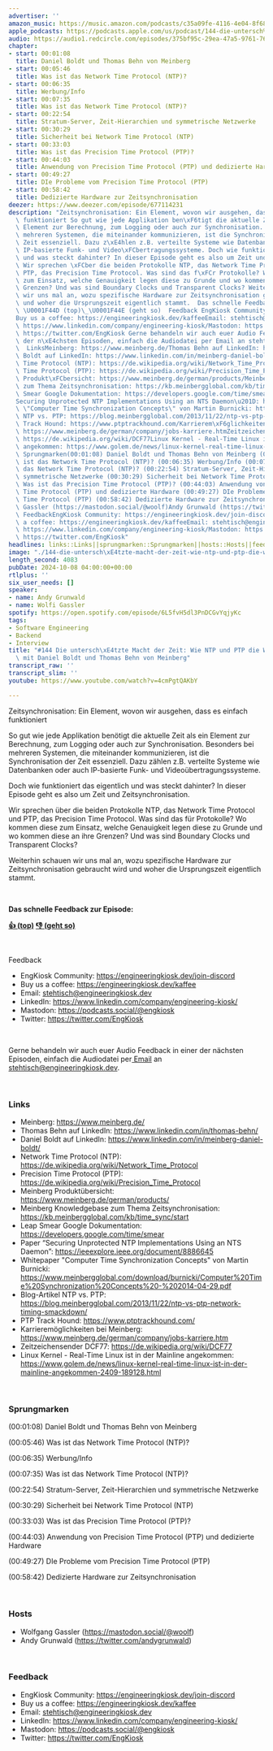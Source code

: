 ```yaml
---
advertiser: ''
amazon_music: https://music.amazon.com/podcasts/c35a09fe-4116-4e04-8f68-77d61b112e46/episodes/68382904-f983-43d9-89db-68ec5d37fea2/engineering-kiosk-144-die-untersch%C3%A4tzte-macht-der-zeit-wie-ntp-und-ptp-die-welt-synchronisieren-mit-daniel-boldt-und-thomas-behn-von-meinberg
apple_podcasts: https://podcasts.apple.com/us/podcast/144-die-untersch%C3%A4tzte-macht-der-zeit-wie-ntp-und-ptp/id1603082924?i=1000672169213&uo=4
audio: https://audio1.redcircle.com/episodes/375bf95c-29ea-47a5-9761-768e2646ba63/stream.mp3
chapter:
- start: 00:01:08
  title: Daniel Boldt und Thomas Behn von Meinberg
- start: 00:05:46
  title: Was ist das Network Time Protocol (NTP)?
- start: 00:06:35
  title: Werbung/Info
- start: 00:07:35
  title: Was ist das Network Time Protocol (NTP)?
- start: 00:22:54
  title: Stratum-Server, Zeit-Hierarchien und symmetrische Netzwerke
- start: 00:30:29
  title: Sicherheit bei Network Time Protocol (NTP)
- start: 00:33:03
  title: Was ist das Precision Time Protocol (PTP)?
- start: 00:44:03
  title: Anwendung von Precision Time Protocol (PTP) und dedizierte Hardware
- start: 00:49:27
  title: DIe Probleme vom Precision Time Protocol (PTP)
- start: 00:58:42
  title: Dedizierte Hardware zur Zeitsynchronisation
deezer: https://www.deezer.com/episode/677114231
description: "Zeitsynchronisation: Ein Element, wovon wir ausgehen, dass es einfach\
  \ funktioniert So gut wie jede Applikation ben\xF6tigt die aktuelle Zeit als ein\
  \ Element zur Berechnung, zum Logging oder auch zur Synchronisation. Besonders bei\
  \ mehreren Systemen, die miteinander kommunizieren, ist die Synchronisation der\
  \ Zeit essenziell. Dazu z\xE4hlen z.B. verteilte Systeme wie Datenbanken oder auch\
  \ IP-basierte Funk- und Video\xFCbertragungssysteme. Doch wie funktioniert das eigentlich\
  \ und was steckt dahinter? In dieser Episode geht es also um Zeit und Zeitsynchronisation.\
  \ Wir sprechen \xFCber die beiden Protokolle NTP, das Network Time Protocol und\
  \ PTP, das Precision Time Protocol. Was sind das f\xFCr Protokolle? Wo kommen diese\
  \ zum Einsatz, welche Genauigkeit legen diese zu Grunde und wo kommen diese an ihre\
  \ Grenzen? Und was sind Boundary Clocks und Transparent Clocks? Weiterhin schauen\
  \ wir uns mal an, wozu spezifische Hardware zur Zeitsynchronisation gebraucht wird\
  \ und woher die Ursprungszeit eigentlich stammt.  Das schnelle Feedback zur Episode:\
  \ \U0001F44D (top)\_\U0001F44E (geht so)  Feedback EngKiosk Community: https://engineeringkiosk.dev/join-discord\_\
  Buy us a coffee: https://engineeringkiosk.dev/kaffeeEmail: stehtisch@engineeringkiosk.devLinkedIn:\
  \ https://www.linkedin.com/company/engineering-kiosk/Mastodon: https://podcasts.social/@engkioskTwitter:\
  \ https://twitter.com/EngKiosk Gerne behandeln wir auch euer Audio Feedback in einer\
  \ der n\xE4chsten Episoden, einfach die Audiodatei per Email an stehtisch@engineeringkiosk.dev.\
  \  LinksMeinberg: https://www.meinberg.de/Thomas Behn auf LinkedIn: https://www.linkedin.com/in/thomas-behn/Daniel\
  \ Boldt auf LinkedIn: https://www.linkedin.com/in/meinberg-daniel-boldt/Network\
  \ Time Protocol (NTP): https://de.wikipedia.org/wiki/Network_Time_ProtocolPrecision\
  \ Time Protocol (PTP): https://de.wikipedia.org/wiki/Precision_Time_ProtocolMeinberg\
  \ Produkt\xFCbersicht: https://www.meinberg.de/german/products/Meinberg Knowledgebase\
  \ zum Thema Zeitsynchronisation: https://kb.meinbergglobal.com/kb/time_sync/startLeap\
  \ Smear Google Dokumentation: https://developers.google.com/time/smearPaper \u201C\
  Securing Unprotected NTP Implementations Using an NTS Daemon\u201D: https://ieeexplore.ieee.org/document/8886645Whitepaper\
  \ \"Computer Time Synchronization Concepts\" von Martin Burnicki: https://www.meinbergglobal.com/download/burnicki/Computer%20Time%20Synchronization%20Concepts%20-%202014-04-29.pdfBlog-Artikel\
  \ NTP vs. PTP: https://blog.meinbergglobal.com/2013/11/22/ntp-vs-ptp-network-timing-smackdown/PTP\
  \ Track Hound: https://www.ptptrackhound.com/Karrierem\xF6glichkeiten bei Meinberg:\
  \ https://www.meinberg.de/german/company/jobs-karriere.htmZeitzeichensender DCF77:\
  \ https://de.wikipedia.org/wiki/DCF77Linux Kernel - Real-Time Linux ist in der Mainline\
  \ angekommen: https://www.golem.de/news/linux-kernel-real-time-linux-ist-in-der-mainline-angekommen-2409-189128.html\
  \ Sprungmarken(00:01:08) Daniel Boldt und Thomas Behn von Meinberg (00:05:46) Was\
  \ ist das Network Time Protocol (NTP)? (00:06:35) Werbung/Info (00:07:35) Was ist\
  \ das Network Time Protocol (NTP)? (00:22:54) Stratum-Server, Zeit-Hierarchien und\
  \ symmetrische Netzwerke (00:30:29) Sicherheit bei Network Time Protocol (NTP) (00:33:03)\
  \ Was ist das Precision Time Protocol (PTP)? (00:44:03) Anwendung von Precision\
  \ Time Protocol (PTP) und dedizierte Hardware (00:49:27) DIe Probleme vom Precision\
  \ Time Protocol (PTP) (00:58:42) Dedizierte Hardware zur Zeitsynchronisation  HostsWolfgang\
  \ Gassler (https://mastodon.social/@woolf)Andy Grunwald (https://twitter.com/andygrunwald)\
  \ FeedbackEngKiosk Community: https://engineeringkiosk.dev/join-discord\_Buy us\
  \ a coffee: https://engineeringkiosk.dev/kaffeeEmail: stehtisch@engineeringkiosk.devLinkedIn:\
  \ https://www.linkedin.com/company/engineering-kiosk/Mastodon: https://podcasts.social/@engkioskTwitter:\
  \ https://twitter.com/EngKiosk"
headlines: links::Links||sprungmarken::Sprungmarken||hosts::Hosts||feedback::Feedback
image: "./144-die-untersch\xE4tzte-macht-der-zeit-wie-ntp-und-ptp-die-welt-synchronisieren-mit-daniel-boldt-und-thomas-behn-von-meinberg.jpg"
length_second: 4083
pubDate: 2024-10-08 04:00:00+00:00
rtlplus: ''
six_user_needs: []
speaker:
- name: Andy Grunwald
- name: Wolfi Gassler
spotify: https://open.spotify.com/episode/6L5fvH5dl3PnDCGvYqjyKc
tags:
- Software Engineering
- Backend
- Interview
title: "#144 Die untersch\xE4tzte Macht der Zeit: Wie NTP und PTP die Welt synchronisieren\
  \ mit Daniel Boldt und Thomas Behn von Meinberg"
transcript_raw: ''
transcript_slim: ''
youtube: https://www.youtube.com/watch?v=4cmPgtQAKbY

---
```

<p>Zeitsynchronisation: Ein Element, wovon wir ausgehen, dass es einfach funktioniert</p><p>So gut wie jede Applikation benötigt die aktuelle Zeit als ein Element zur Berechnung, zum Logging oder auch zur Synchronisation. Besonders bei mehreren Systemen, die miteinander kommunizieren, ist die Synchronisation der Zeit essenziell. Dazu zählen z.B. verteilte Systeme wie Datenbanken oder auch IP-basierte Funk- und Videoübertragungssysteme.</p><p>Doch wie funktioniert das eigentlich und was steckt dahinter? In dieser Episode geht es also um Zeit und Zeitsynchronisation.</p><p>Wir sprechen über die beiden Protokolle NTP, das Network Time Protocol und PTP, das Precision Time Protocol. Was sind das für Protokolle? Wo kommen diese zum Einsatz, welche Genauigkeit legen diese zu Grunde und wo kommen diese an ihre Grenzen? Und was sind Boundary Clocks und Transparent Clocks?</p><p>Weiterhin schauen wir uns mal an, wozu spezifische Hardware zur Zeitsynchronisation gebraucht wird und woher die Ursprungszeit eigentlich stammt.</p><p><br></p><p><strong>Das schnelle Feedback zur Episode:</strong></p><p><a href="https://api.openpodcast.dev/feedback/144/upvote" rel="nofollow"><strong>👍 (top)</strong></a><strong> </strong><a href="https://api.openpodcast.dev/feedback/144/downvote" rel="nofollow"><strong>👎 (geht so)</strong></a></p><p><br></p><p>Feedback</p><ul><li>EngKiosk Community: <a href="https://engineeringkiosk.dev/join-discord">https://engineeringkiosk.dev/join-discord</a> </li><li>Buy us a coffee: <a href="https://engineeringkiosk.dev/kaffee">https://engineeringkiosk.dev/kaffee</a></li><li>Email: <a href="mailto:stehtisch@engineeringkiosk.dev" rel="nofollow">stehtisch@engineeringkiosk.dev</a></li><li>LinkedIn: <a href="https://www.linkedin.com/company/engineering-kiosk/" rel="nofollow">https://www.linkedin.com/company/engineering-kiosk/</a></li><li>Mastodon: <a href="https://podcasts.social/@engkiosk" rel="nofollow">https://podcasts.social/@engkiosk</a></li><li>Twitter: <a href="https://twitter.com/EngKiosk" rel="nofollow">https://twitter.com/EngKiosk</a></li></ul><p><br></p><p>Gerne behandeln wir auch euer Audio Feedback in einer der nächsten Episoden, einfach die Audiodatei per<a href="https://engineeringkiosk.dev/kontakt/"> Email</a> an <a href="mailto:stehtisch@engineeringkiosk.dev" rel="nofollow">stehtisch@engineeringkiosk.dev</a>.</p><p><br></p><h3 id="links">Links</h3><ul><li>Meinberg: <a href="https://www.meinberg.de/" rel="nofollow">https://www.meinberg.de/</a></li><li>Thomas Behn auf LinkedIn: <a href="https://www.linkedin.com/in/thomas-behn/" rel="nofollow">https://www.linkedin.com/in/thomas-behn/</a></li><li>Daniel Boldt auf LinkedIn: <a href="https://www.linkedin.com/in/meinberg-daniel-boldt/" rel="nofollow">https://www.linkedin.com/in/meinberg-daniel-boldt/</a></li><li>Network Time Protocol (NTP): <a href="https://de.wikipedia.org/wiki/Network_Time_Protocol" rel="nofollow">https://de.wikipedia.org/wiki/Network_Time_Protocol</a></li><li>Precision Time Protocol (PTP): <a href="https://de.wikipedia.org/wiki/Precision_Time_Protocol" rel="nofollow">https://de.wikipedia.org/wiki/Precision_Time_Protocol</a></li><li>Meinberg Produktübersicht: <a href="https://www.meinberg.de/german/products/" rel="nofollow">https://www.meinberg.de/german/products/</a></li><li>Meinberg Knowledgebase zum Thema Zeitsynchronisation: <a href="https://kb.meinbergglobal.com/kb/time_sync/start" rel="nofollow">https://kb.meinbergglobal.com/kb/time_sync/start</a></li><li>Leap Smear Google Dokumentation: <a href="https://developers.google.com/time/smear" rel="nofollow">https://developers.google.com/time/smear</a></li><li>Paper “Securing Unprotected NTP Implementations Using an NTS Daemon”: <a href="https://ieeexplore.ieee.org/document/8886645" rel="nofollow">https://ieeexplore.ieee.org/document/8886645</a></li><li>Whitepaper &#34;Computer Time Synchronization Concepts&#34; von Martin Burnicki: <a href="https://www.meinbergglobal.com/download/burnicki/Computer%20Time%20Synchronization%20Concepts%20-%202014-04-29.pdf" rel="nofollow">https://www.meinbergglobal.com/download/burnicki/Computer%20Time%20Synchronization%20Concepts%20-%202014-04-29.pdf</a></li><li>Blog-Artikel NTP vs. PTP: <a href="https://blog.meinbergglobal.com/2013/11/22/ntp-vs-ptp-network-timing-smackdown/" rel="nofollow">https://blog.meinbergglobal.com/2013/11/22/ntp-vs-ptp-network-timing-smackdown/</a></li><li>PTP Track Hound: <a href="https://www.ptptrackhound.com/" rel="nofollow">https://www.ptptrackhound.com/</a></li><li>Karrieremöglichkeiten bei Meinberg: <a href="https://www.meinberg.de/german/company/jobs-karriere.htm" rel="nofollow">https://www.meinberg.de/german/company/jobs-karriere.htm</a></li><li>Zeitzeichensender DCF77: <a href="https://de.wikipedia.org/wiki/DCF77" rel="nofollow">https://de.wikipedia.org/wiki/DCF77</a></li><li>Linux Kernel - Real-Time Linux ist in der Mainline angekommen: <a href="https://www.golem.de/news/linux-kernel-real-time-linux-ist-in-der-mainline-angekommen-2409-189128.html" rel="nofollow">https://www.golem.de/news/linux-kernel-real-time-linux-ist-in-der-mainline-angekommen-2409-189128.html</a></li></ul><p><br></p><h3 id="sprungmarken">Sprungmarken</h3><p>(00:01:08) Daniel Boldt und Thomas Behn von Meinberg</p><p>(00:05:46) Was ist das Network Time Protocol (NTP)?</p><p>(00:06:35) Werbung/Info</p><p>(00:07:35) Was ist das Network Time Protocol (NTP)?</p><p>(00:22:54) Stratum-Server, Zeit-Hierarchien und symmetrische Netzwerke</p><p>(00:30:29) Sicherheit bei Network Time Protocol (NTP)</p><p>(00:33:03) Was ist das Precision Time Protocol (PTP)?</p><p>(00:44:03) Anwendung von Precision Time Protocol (PTP) und dedizierte Hardware</p><p>(00:49:27) DIe Probleme vom Precision Time Protocol (PTP)</p><p>(00:58:42) Dedizierte Hardware zur Zeitsynchronisation</p><p><br></p><h3 id="hosts">Hosts</h3><ul><li>Wolfgang Gassler (<a href="https://mastodon.social/@woolf" rel="nofollow">https://mastodon.social/@woolf</a>)</li><li>Andy Grunwald (<a href="https://twitter.com/andygrunwald" rel="nofollow">https://twitter.com/andygrunwald</a>)</li></ul><p><br></p><h3 id="feedback">Feedback</h3><ul><li>EngKiosk Community: <a href="https://engineeringkiosk.dev/join-discord">https://engineeringkiosk.dev/join-discord</a> </li><li>Buy us a coffee: <a href="https://engineeringkiosk.dev/kaffee">https://engineeringkiosk.dev/kaffee</a></li><li>Email: <a href="mailto:stehtisch@engineeringkiosk.dev" rel="nofollow">stehtisch@engineeringkiosk.dev</a></li><li>LinkedIn: <a href="https://www.linkedin.com/company/engineering-kiosk/" rel="nofollow">https://www.linkedin.com/company/engineering-kiosk/</a></li><li>Mastodon: <a href="https://podcasts.social/@engkiosk" rel="nofollow">https://podcasts.social/@engkiosk</a></li><li>Twitter: <a href="https://twitter.com/EngKiosk" rel="nofollow">https://twitter.com/EngKiosk</a></li></ul>